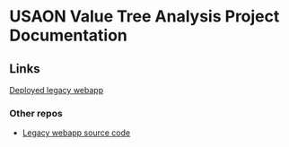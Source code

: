 # USAON Value Tree Analysis Project Documentation

## Links

[Deployed legacy webapp](usaon-vta-legacy.apps.int.nsidc.org/index.html)


### Other repos

* [Legacy webapp source code](https://github.com/nsidc/usaon-vta-webapp-legacy)
